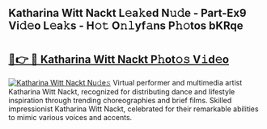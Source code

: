 ## Katharina Witt Nackt L𝚎a𝚔ed N𝚞𝚍e - Part-Ex9 Vi𝚍𝚎o L𝚎a𝚔s - H𝚘𝚝 O𝚗𝚕yf𝚊ns P𝚑𝚘tos bKRqe

# <h2><a href="http://kf1jeq.oniu.top/?m=Katharina+Witt+Nackt">🔗👉 🔴 Katharina Witt Nackt P𝚑ot𝚘𝚜 V𝚒d𝚎o</a></h2>

[![Katharina Witt Nackt Nu𝚍e𝚜](https://i.imgur.com/0qMVB7G.gif)](http://kf1jeq.oniu.top/?m=Katharina+Witt+Nackt)
Virtual performer and multimedia artist Katharina Witt Nackt, recognized for distributing dance and lifestyle inspiration through trending choreographies and brief films. Skilled impressionist Katharina Witt Nackt, celebrated for their remarkable abilities to mimic various voices and accents.  
